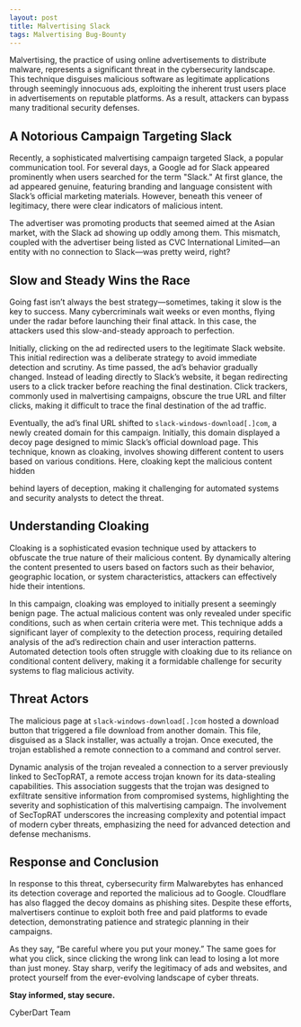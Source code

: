 ```yaml
---
layout: post
title: Malvertising Slack
tags: Malvertising Bug-Bounty
---
```


Malvertising, the practice of using online advertisements to distribute malware, represents a significant threat in the cybersecurity landscape. This technique disguises malicious software as legitimate applications through seemingly innocuous ads, exploiting the inherent trust users place in advertisements on reputable platforms. As a result, attackers can bypass many traditional security defenses.

## A Notorious Campaign Targeting Slack

Recently, a sophisticated malvertising campaign targeted Slack, a popular communication tool. For several days, a Google ad for Slack appeared prominently when users searched for the term "Slack." At first glance, the ad appeared genuine, featuring branding and language consistent with Slack’s official marketing materials. However, beneath this veneer of legitimacy, there were clear indicators of malicious intent.

The advertiser was promoting products that seemed aimed at the Asian market, with the Slack ad showing up oddly among them. This mismatch, coupled with the advertiser being listed as CVC International Limited—an entity with no connection to Slack—was pretty weird, right?

## Slow and Steady Wins the Race

Going fast isn’t always the best strategy—sometimes, taking it slow is the key to success. Many cybercriminals wait weeks or even months, flying under the radar before launching their final attack. In this case, the attackers used this slow-and-steady approach to perfection.

Initially, clicking on the ad redirected users to the legitimate Slack website. This initial redirection was a deliberate strategy to avoid immediate detection and scrutiny. As time passed, the ad’s behavior gradually changed. Instead of leading directly to Slack’s website, it began redirecting users to a click tracker before reaching the final destination. Click trackers, commonly used in malvertising campaigns, obscure the true URL and filter clicks, making it difficult to trace the final destination of the ad traffic.

Eventually, the ad’s final URL shifted to `slack-windows-download[.]com`, a newly created domain for this campaign. Initially, this domain displayed a decoy page designed to mimic Slack’s official download page. This technique, known as cloaking, involves showing different content to users based on various conditions. Here, cloaking kept the malicious content hidden

behind layers of deception, making it challenging for automated systems and security analysts to detect the threat.

## Understanding Cloaking

Cloaking is a sophisticated evasion technique used by attackers to obfuscate the true nature of their malicious content. By dynamically altering the content presented to users based on factors such as their behavior, geographic location, or system characteristics, attackers can effectively hide their intentions.

In this campaign, cloaking was employed to initially present a seemingly benign page. The actual malicious content was only revealed under specific conditions, such as when certain criteria were met. This technique adds a significant layer of complexity to the detection process, requiring detailed analysis of the ad’s redirection chain and user interaction patterns. Automated detection tools often struggle with cloaking due to its reliance on conditional content delivery, making it a formidable challenge for security systems to flag malicious activity.

## Threat Actors

The malicious page at `slack-windows-download[.]com` hosted a download button that triggered a file download from another domain. This file, disguised as a Slack installer, was actually a trojan. Once executed, the trojan established a remote connection to a command and control server.

Dynamic analysis of the trojan revealed a connection to a server previously linked to SecTopRAT, a remote access trojan known for its data-stealing capabilities. This association suggests that the trojan was designed to exfiltrate sensitive information from compromised systems, highlighting the severity and sophistication of this malvertising campaign. The involvement of SecTopRAT underscores the increasing complexity and potential impact of modern cyber threats, emphasizing the need for advanced detection and defense mechanisms.

## Response and Conclusion

In response to this threat, cybersecurity firm Malwarebytes has enhanced its detection coverage and reported the malicious ad to Google. Cloudflare has also flagged the decoy domains as phishing sites. Despite these efforts, malvertisers continue to exploit both free and paid platforms to evade detection, demonstrating patience and strategic planning in their campaigns.

As they say, “Be careful where you put your money.” The same goes for what you click, since clicking the wrong link can lead to losing a lot more than just money. Stay sharp, verify the legitimacy of ads and websites, and protect yourself from the ever-evolving landscape of cyber threats.

**Stay informed, stay secure.**

CyberDart Team
